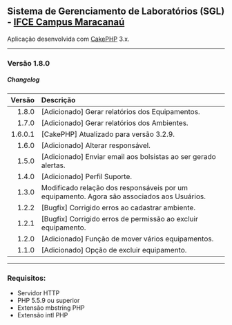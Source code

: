 ## Sistema de Gerenciamento de Laboratórios (SGL) - [IFCE Campus Maracanaú](https://ifce.edu.br/maracanau)

Aplicação desenvolvida com [CakePHP](http://cakephp.org) 3.x.

---------------------------------------------------------
### Versão 1.8.0

##### <i class="icon-file"></i> Changelog
 Versão   | Descrição 
---------:|:--------------------------------------------------------------
  1.8.0   | [Adicionado] Gerar relatórios dos Equipamentos.
  1.7.0   | [Adicionado] Gerar relatórios dos Ambientes.
  1.6.0.1 | [CakePHP] Atualizado para versão 3.2.9.
  1.6.0   | [Adicionado] Alterar responsável.
  1.5.0	  | [Adicionado] Enviar email aos bolsistas ao ser gerado alertas.
  1.4.0   | [Adicionado] Perfil Suporte.
  1.3.0   | Modificado relação dos responsáveis por um equipamento. Agora são associados aos Usuários.
  1.2.2   | [Bugfix] Corrigido erros ao cadastrar ambiente.
  1.2.1   | [Bugfix] Corrigido erros de permissão ao excluir equipamento.
  1.2.0   | [Adicionado] Função de mover vários equipamentos.
  1.1.0   | [Adicionado] Opção de excluir equipamento.

---------------------------------------------------------
### Requisitos:

- Servidor HTTP
- PHP 5.5.9 ou superior
- Extensão mbstring PHP 
- Extensão intl PHP
